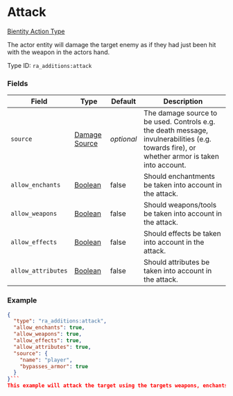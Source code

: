# Attack
[Bientity Action Type](../bientity_action_types.md)

The actor entity will damage the target enemy as if they had just been hit with the weapon in the actors hand.

Type ID: `ra_additions:attack`
### Fields
Field | Type | Default | Description
------|------|---------|-------------
`source` | [Damage Source](../data_types/damage_source.md) | _optional_ | The damage source to be used. Controls e.g. the death message, invulnerabilities (e.g. towards fire), or whether armor is taken into account.
`allow_enchants` | [Boolean](../data_types/boolean.md) | false | Should enchantments be taken into account in the attack.
`allow_weapons` | [Boolean](../data_types/boolean.md) | false | Should weapons/tools be taken into account in the attack.
`allow_effects` | [Boolean](../data_types/boolean.md) | false | Should effects be taken into account in the attack.
`allow_attributes` | [Boolean](../data_types/boolean.md) | false | Should attributes be taken into account in the attack.

### Example
```json
{
  "type": "ra_additions:attack",
  "allow_enchants": true,
  "allow_weapons": true,
  "allow_effects": true,
  "allow_attributes": true,
  "source": {
    "name": "player",
    "bypasses_armor": true
  }
}```
This example will attack the target using the targets weapons, enchants, status effects and attributes, whilst ignoring the targets armour.
